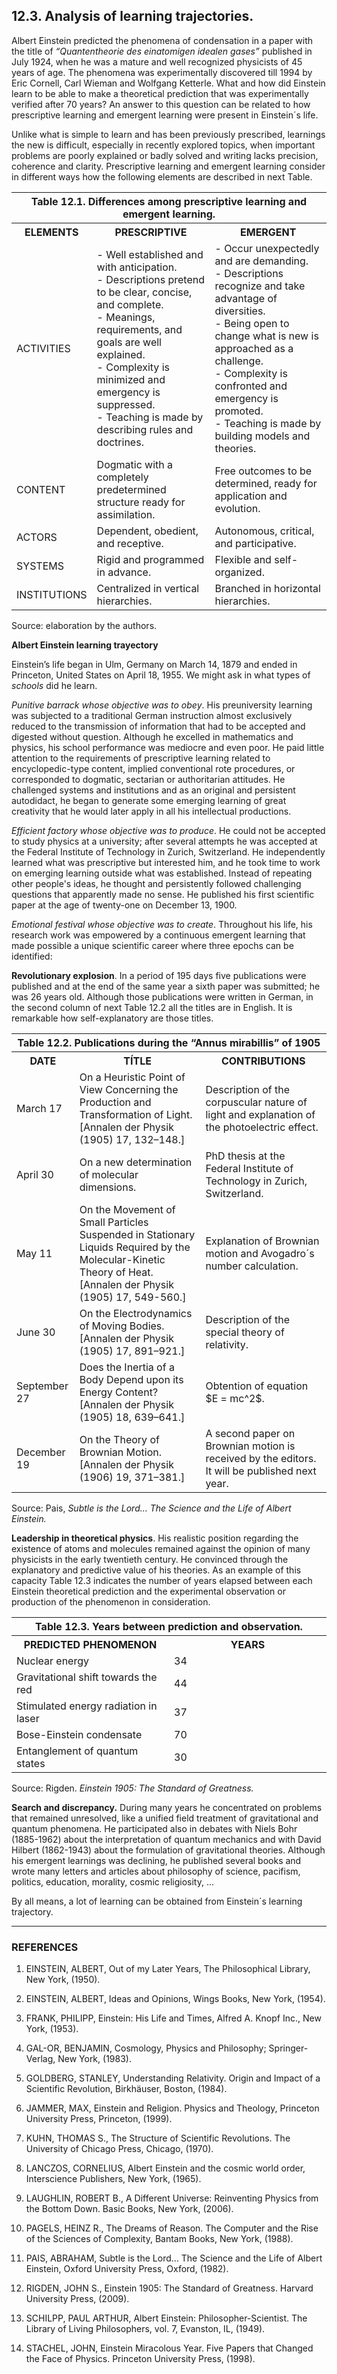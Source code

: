 ## 12.3. Analysis of learning trajectories.

Albert Einstein predicted the phenomena of condensation in a paper with the title of *“Quantentheorie des einatomigen idealen gases”* published in July 1924, when he was a mature and well recognized physicists of 45 years of age. The phenomena was experimentally discovered till 1994 by Eric Cornell, Carl Wieman and Wolfgang Ketterle. What and how did Einstein learn to be able to make a theoretical prediction that was experimentally verified after 70 years? An answer to this question can be related to how prescriptive learning and emergent learning were present in Einstein´s life.

Unlike what is simple to learn and has been previously prescribed, learnings the new is difficult, especially in recently explored topics, when important problems are poorly explained or badly solved and writing lacks precision, coherence and clarity. Prescriptive learning and emergent learning consider in different ways how the following elements are described in next Table.

<!-- HTML Table 1.1.1-->
<table width="100%">
    <tr>
        <th colspan="3">
    Table 12.1. Differences among prescriptive learning and emergent learning.
        </th>
    </tr>
  <tr>
    <th width="20%">
  ELEMENTS
    </th>
    <th width="40%">
PRESCRIPTIVE
    </th>
 <th width="40%">
EMERGENT
    </th>
    </tr>
  <tr>
    <td>
 ACTIVITIES
    </td>
    <td>
- Well established and with anticipation. <br>
- Descriptions pretend to be  clear, concise, and complete. <br>
- Meanings, requirements, and goals are well explained. <br>
- Complexity is minimized and emergency is suppressed. <br>
- Teaching is made by describing rules and doctrines.
    </td>
    <td>
- Occur unexpectedly and are demanding. <br>
- Descriptions recognize and take advantage of diversities. <br> 
- Being open to change what is new is approached as a challenge. <br>
- Complexity is confronted and emergency is promoted. <br>
- Teaching is made by building models and theories.
    </td>
    </tr>
  <tr>
    <td>
    CONTENT
    </td>
    <td>
   Dogmatic with a completely predetermined structure ready for assimilation.
    </td>
    <td>
    Free outcomes to be determined, ready for application and evolution.
    </td>
  </tr>
  <tr>
    <td>
    ACTORS
    </td>
    <td>
   Dependent, obedient, and receptive.
    </td>
    <td>
    Autonomous, critical, and participative.
    </td>
  </tr>
  <tr>
    <td>
    SYSTEMS
    </td>
    <td>
   Rigid and programmed in advance.
    </td>
    <td>
    Flexible and self-organized.
    </td>
  </tr>
  <tr>
    <td>
    INSTITUTIONS
    </td>
    <td>
   Centralized in vertical hierarchies.
    </td>
    <td>
    Branched in horizontal hierarchies.
    </td>
  </tr>
</table>

Source: elaboration by the authors.

**Albert Einstein learning trayectory**

Einstein’s life began in Ulm, Germany on March 14, 1879 and ended in Princeton, United States on April 18, 1955. We might ask in what types of *schools* did he learn. 

*Punitive barrack whose objective was to obey*.  His preuniversity learning was subjected to a traditional German instruction almost exclusively reduced to the transmission of information that had to be accepted and digested without question. Although he excelled in mathematics and physics, his school performance was mediocre and even poor. He paid little attention to the requirements of prescriptive learning related to encyclopedic-type content, implied conventional rote procedures, or corresponded to dogmatic, sectarian or authoritarian attitudes. He challenged systems and institutions and as an original and persistent autodidact, he began to generate some emerging learning of great creativity that he would later apply in all his intellectual productions.

*Efficient factory whose objective was to produce*. He could not be accepted to study physics at a university; after several attempts he was accepted at the Federal Institute of Technology in Zurich, Switzerland. He independently learned what was prescriptive but interested him, and he took time to work on emerging learning outside what was established. Instead of repeating other people's ideas, he thought and persistently followed challenging questions that apparently made no sense. He published his first scientific paper at the age of twenty-one on December 13, 1900.

*Emotional festival whose objective was to create*. Throughout his life, his research work was empowered by a continuous emergent learning that made possible a unique scientific career where three epochs can be identified: 

**Revolutionary explosion**. In a period of 195 days five publications were published and at the end of the same year a sixth paper was submitted; he was 26 years old. Although those publications were written in German, in the second column of next Table 12.2 all the titles are in English. It is remarkable how self-explanatory are those titles.

<!-- HTML Table 1.1.1-->
<table width="100%">
    <tr>
        <th colspan="3">
Table 12.2. Publications during the “Annus mirabillis” of 1905
        </th>
    </tr>
  <tr>
    <th width="20%">
  DATE
    </th>
    <th width="40%">
TÍTLE
    </th>
 <th width="40%">
CONTRIBUTIONS
    </th>
    </tr>
  <tr>
    <td>
 March 17
    </td>
    <td>
On a Heuristic Point of View Concerning the Production and Transformation of Light. 
[Annalen der Physik (1905) 17, 132–148.]
    </td>
    <td>
Description of the corpuscular nature of light and explanation of the photoelectric effect. 
    </td>
    </tr>
  <tr>
    <td>
    April 30
    </td>
    <td>
   On a new determination of molecular dimensions. 
    </td>
    <td>
    PhD thesis at the Federal Institute of Technology in Zurich, Switzerland.
    </td>
  </tr>
  <tr>
    <td>
    May 11
    </td>
    <td>
   On the Movement of Small Particles Suspended in Stationary Liquids Required by the Molecular-Kinetic Theory of Heat.
[Annalen der Physik (1905) 17, 549-560.]
    </td>
    <td>
    Explanation of Brownian motion and Avogadro´s number calculation.
    </td>
  </tr>
  <tr>
    <td>
  June 30
    </td>
    <td>
   On the Electrodynamics of Moving Bodies.
[Annalen der Physik (1905) 17, 891–921.]
    </td>
    <td>
    Description of the special theory of relativity.
    </td>
  </tr>
  <tr>
    <td>
    September 27
    </td>
    <td>
   Does the Inertia of a Body Depend upon its Energy Content?
[Annalen der Physik (1905) 18, 639–641.]
    </td>
    <td>
    Obtention of equation $E = mc^2$.
    </td>
    </tr>
    <tr>
     <td>
    December 19
    </td>
    <td>
   On the Theory of Brownian Motion.
[Annalen der Physik (1906) 19, 371–381.]
    </td>
    <td>
    A second paper on Brownian motion is received by the editors. It will be published next year.
    </td>
  </tr>
</table>

Source: Pais, *Subtle is the Lord... The Science and the Life of Albert Einstein.*

**Leadership in theoretical physics**. His realistic position regarding the existence of atoms and molecules remained against the opinion of many physicists in the early twentieth century. He convinced through the explanatory and predictive value of his theories. As an example of this capacity Table 12.3 indicates the number of years elapsed between each Einstein theoretical prediction and the experimental observation or production of the phenomenon in consideration.

<!-- HTML Table 1.1.1-->
<table width="100%">
    <tr>
        <th colspan="2">
Table 12.3. Years between prediction and observation.
        </th>
    </tr>
  <tr>
    <th width="50%">
  PREDICTED PHENOMENON 
    </th>
    <th width="50%">
YEARS
    </th>
    </tr>
  <tr>
    <td>
 Nuclear energy
    </td>
    <td>
34
    </td>
    </tr>
  <tr>
    <td>
    Gravitational shift towards the red 
    </td>
    <td>
   44
    </td>
  </tr>
  <tr>
    <td>
    Stimulated energy radiation in laser
    </td>
    <td>
   37
    </td>
  </tr>
  <tr>
    <td>
  Bose-Einstein condensate
    </td>
    <td>
   70
    </td>
  </tr>
  <tr>
    <td>
   Entanglement of quantum states
    </td>
    <td>
   30
    </td>
  </tr>
</table>

Source: Rigden. *Einstein 1905: The Standard of Greatness.*

**Search and discrepancy.** During many years he concentrated on problems that remained unresolved, like a unified field treatment of gravitational and quantum phenomena. He participated also in debates with Niels Bohr (1885-1962) about the interpretation of quantum mechanics and with David Hilbert (1862-1943) about the formulation of gravitational theories. Although his emergent learnings was declining, he published several books and wrote many letters and articles about philosophy of science, pacifism, politics, education, morality, cosmic religiosity, ...

By all means, a lot of learning can be obtained from Einstein´s learning trajectory.

***

### REFERENCES

1. EINSTEIN, ALBERT, Out of my Later Years, The Philosophical Library, New York, (1950).

2. EINSTEIN, ALBERT, Ideas and Opinions, Wings Books, New York, (1954).

3. FRANK, PHILIPP, Einstein: His Life and Times, Alfred A. Knopf Inc., New York, (1953).

4. GAL-OR, BENJAMIN, Cosmology, Physics and Philosophy; Springer-Verlag, New York, (1983).

5. GOLDBERG, STANLEY, Understanding Relativity. Origin and Impact of a Scientific Revolution, Birkhäuser, Boston, (1984).

6. JAMMER, MAX, Einstein and Religion. Physics and Theology, Princeton University Press, Princeton, (1999).

7. KUHN, THOMAS S., The Structure of Scientific Revolutions. The University of Chicago Press, Chicago, (1970).

8. LANCZOS, CORNELIUS, Albert Einstein and the cosmic world order, Interscience Publishers, New York, (1965).

9. LAUGHLIN, ROBERT B., A Different Universe: Reinventing Physics from the Bottom Down. Basic Books, New York, (2006). 

10. PAGELS, HEINZ R., The Dreams of Reason. The Computer and the Rise of the Sciences of Complexity, Bantam Books, New York, (1988).

11. PAIS, ABRAHAM, Subtle is the Lord… The Science and the Life of Albert Einstein, Oxford University Press, Oxford, (1982).

12. RIGDEN, JOHN S., Einstein 1905: The Standard of Greatness. Harvard University Press, (2009).

13. SCHILPP, PAUL ARTHUR, Albert Einstein: Philosopher-Scientist. The Library of Living Philosophers, vol. 7, Evanston, IL, (1949).

14. STACHEL, JOHN, Einstein Miracolous Year. Five Papers that Changed the Face of Physics. Princeton University Press, (1998).

